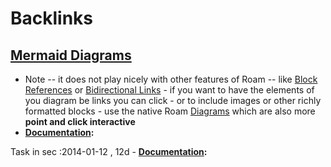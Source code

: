 
# Backlinks
## [Mermaid Diagrams](<Mermaid Diagrams.md>)
- Note -- it does not play nicely with other features of Roam -- like [Block References](<Block References.md>) or [Bidirectional Links](<Bidirectional Links.md>) - if you want to have the elements of you diagram be links you can click - or to include images or other richly formatted blocks - use the native Roam [Diagrams](<Diagrams.md>) which are also more **point and click interactive**
- **[Documentation](<Documentation.md>):**

Task in sec      :2014-01-12  , 12d
        - **[Documentation](<Documentation.md>):**

